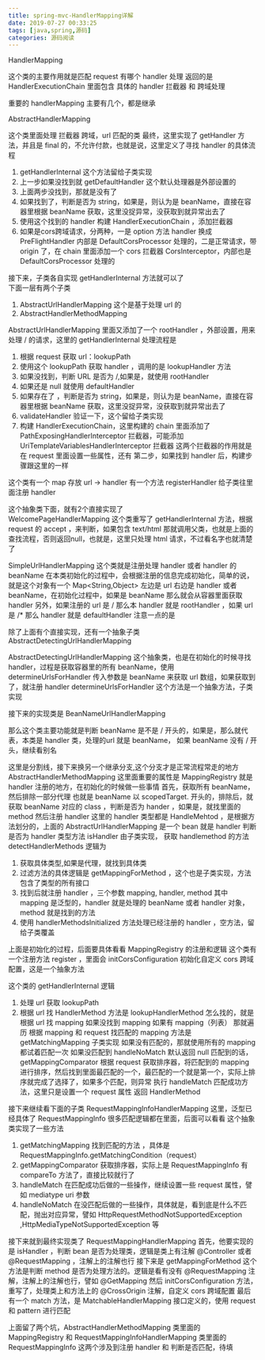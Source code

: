 ```yaml
---
title: spring-mvc-HandlerMapping详解
date: 2019-07-27 00:33:25
tags: [java,spring,源码]
categories: 源码阅读
---
```


HandlerMapping

这个类的主要作用就是匹配 request 有哪个 handler 处理
返回的是 HandlerExecutionChain 里面包含 具体的 handler 拦截器 和 跨域处理

重要的 handlerMapping 主要有几个，都是继承

AbstractHandlerMapping 

这个类里面处理 拦截器 跨域，url 匹配的类
最终，这里实现了 getHandler 方法，并且是 final 的，不允许付款，也就是说，这里定义了寻找 handler 的具体流程
1. getHandlerInternal 这个方法留给子类实现
2. 上一步如果没找到就 getDefaultHandler  这个默认处理器是外部设置的
3. 上面两步没找到，那就是没有了
4. 如果找到了，判断是否为 string，如果是，则认为是 beanName，直接在容器里根据 beanName 获取，这里没捉异常，没获取到就异常出去了
5. 使用这个找到的 handler 构建 HandlerExecutionChain ，添加拦截器
6. 如果是cors跨域请求，分两种，一是 option 方法 handler 换成 PreFlightHandler 内部是 DefaultCorsProcessor 处理的，二是正常请求，带 origin 了，在 chain 里面添加一个 cors 拦截器 CorsInterceptor，内部也是 DefaultCorsProcessor 处理的 


接下来，子类各自实现 getHandlerInternal 方法就可以了	
下面一层有两个子类 
1. AbstractUrlHandlerMapping 这个是基于处理 url 的
2. AbstractHandlerMethodMapping  

AbstractUrlHandlerMapping 里面又添加了一个 rootHandler ，外部设置，用来处理 / 的请求，这里的 getHandlerInternal 处理流程是
1. 根据 request 获取 url：lookupPath
2. 使用这个 lookupPath 获取 handler ，调用的是 lookupHandler 方法
3. 如果没找到，判断 URL 是否为 /,如果是，就使用 rootHandler 
4. 如果还是 null  就使用 defaultHandler
5. 如果存在了 ，判断是否为 string，如果是，则认为是 beanName，直接在容器里根据 beanName 获取，这里没捉异常，没获取到就异常出去了
6. validateHandler 验证一下，这个留给子类实现
7. 构建 HandlerExecutionChain，这里构建的 chain 里面添加了 PathExposingHandlerInterceptor 拦截器，可能添加 UriTemplateVariablesHandlerInterceptor 拦截器 这两个拦截器的作用就是在 request 里面设置一些属性，还有 第二步，如果找到 handler 后，构建步骤跟这里的一样

这个类有一个 map 存放 url -> handler  有一个方法 registerHandler 给子类往里面注册 handler  

这个抽象类下面，就有2个直接实现了	
WelcomePageHandlerMapping
这个类重写了 getHandlerInternal 方法，根据 request 的 accept ，来判断，如果包含 text/html 那就调用父类，也就是上面的查找流程，否则返回null，也就是，这里只处理 html 请求，不过看名字也就清楚了

SimpleUrlHandlerMapping
这个类就是注册处理 handler 或者 handler 的 beanName 
在本类初始化的过程中，会根据注册的信息完成初始化，简单的说，就是这个对象有一个 Map<String,Object> 左边是 url 右边是 handler 或者 beanName，在初始化过程中，如果是 beanName 那么就会从容器里面获取 handler
另外，如果注册的 url 是 / 那么本 handler 就是 rootHandler ，如果 url 是 /* 那么 handler 就是 defaultHandler 注意一点的是 


除了上面有个直接实现，还有一个抽象子类 AbstractDetectingUrlHandlerMapping

AbstractDetectingUrlHandlerMapping
这个抽象类，也是在初始化的时候寻找 handler，过程是获取容器里的所有 beanName，使用 determineUrlsForHandler 传入参数是 beanName 来获取 url 数组，如果获取到了，就注册 handler
determineUrlsForHandler 这个方法是一个抽象方法，子类实现


接下来的实现类是 
BeanNameUrlHandlerMapping

那么这个类主要功能就是判断 beanName 是不是 / 开头的，如果是，那么就代表，本类是 handler 类，处理的url 就是 beanName， 如果 beanName 没有 / 开头，继续看别名


这里是分割线，接下来换另一个继承分支,这个分支才是正常流程常走的地方
AbstractHandlerMethodMapping
这里面重要的属性是 MappingRegistry 就是 handler 注册的地方，在初始化的时候做一些事情
首先，获取所有 beanName， 然后排除一部分代理 也就是 beanName 以 scopedTarget. 开头的，排除后，就获取 beanName 对应的 class ，判断是否为 hander ，如果是，就找里面的 method 然后注册 handler
这里的 handler 类型都是 HandleMehtod ，是根据方法划分的，上面的 AbstractUrlHandlerMapping 是一个 bean 就是 handler
判断是否为 handler 类型方法 isHandler 由子类实现，
获取 handlemethod 的方法 detectHandlerMethods 逻辑为
1. 获取具体类型,如果是代理，就找到具体类
2. 过滤方法的具体逻辑是 getMappingForMethod ，这个也是子类实现，方法包含了类型的所有接口
3. 找到后就注册 handler ，三个参数 mapping, handler, method  其中 mapping 是泛型的，handler 就是处理的 beanName 或者 handler 对象，method 就是找到的方法
4. 使用 handlerMethodsInitialized 方法处理已经注册的 handler ，空方法，留给子类覆盖

上面是初始化的过程，后面要具体看看 MappingRegistry 的注册和逻辑
这个类有一个注册方法 register ，里面会 initCorsConfiguration 初始化自定义 cors 跨域配置，这是一个抽象方法

这个类的 getHandlerInternal 逻辑
1. 处理 url 获取 lookupPath
2. 根据 url 找 HandlerMethod  方法是 lookupHandlerMethod 
怎么找的，就是根据 url 找 mapping 如果没找到 mapping  如果有 mapping（列表） 那就遍历 根据 mapping 和 request 找匹配的 mapping 方法是 getMatchingMapping  子类实现
如果没有匹配的，那就使用所有的 mapping 都试着匹配一次
如果没匹配到 handleNoMatch 默认返回 null
匹配到的话，getMappingComparator 根据 request 获取排序器，将匹配到的 mapping 进行排序，然后找到里面最匹配的一个，最匹配的一个就是第一个，实际上排序就完成了选择了，如果多个匹配，则异常
执行 handleMatch 匹配成功方法，这里只是设置一个 request 属性
返回 HandlerMethod



接下来继续看下面的子类
RequestMappingInfoHandlerMapping
这里，泛型已经具体了 RequestMappingInfo  很多匹配逻辑都在里面，后面可以看看
这个抽象类实现了一些方法  
1. getMatchingMapping  找到匹配的方法 ，具体是 RequestMappingInfo.getMatchingCondition（request）
2. getMappingComparator 获取排序器，实际上是 RequestMappingInfo 有 compareTo 方法了，直接比较就行了
3. handleMatch 在匹配成功后做的一些操作，继续设置一些 request 属性，譬如 mediatype uri 参数
4. handleNoMatch 在没匹配后做的一些操作，具体就是，看到底是什么不匹配，抛出对应异常，譬如 HttpRequestMethodNotSupportedException ,HttpMediaTypeNotSupportedException 等


接下来就到最终实现类了	
RequestMappingHandlerMapping
首先，他要实现的是 isHandler ，判断 bean 是否为处理类，逻辑是类上有注解 @Controller 或者 @RequestMapping ，注解上的注解也行
接下来是 getMappingForMethod 这个方法是判断 method 是否为处理方法的。逻辑是看有没有 @RequestMapping 注解，注解上的注解也行，譬如 @GetMapping
然后 initCorsConfiguration 方法，重写了，处理类上和方法上的 @CrossOrigin 注解，自定义 cors 跨域配置
最后有一个 match 方法，是 MatchableHandlerMapping 接口定义的，使用 request 和 pattern 进行匹配

上面留了两个坑，AbstractHandlerMethodMapping 类里面的 MappingRegistry 和 RequestMappingInfoHandlerMapping 类里面的 RequestMappingInfo
这两个涉及到注册 handler 和 判断是否匹配，待填